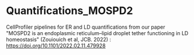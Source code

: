 # Quantifications_MOSPD2

CellProfiler pipelines for ER and LD quantifications from our paper "MOSPD2 is an endoplasmic reticulum–lipid droplet tether functioning in LD homeostasis" (Zouiouich et al, JCB. 2022) : https://doi.org/10.1101/2022.02.11.479928 
